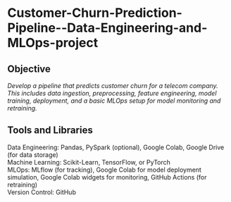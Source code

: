 # Customer-Churn-Prediction-Pipeline--Data-Engineering-and-MLOps-project


## Objective
*Develop a pipeline that predicts customer churn for a telecom company. This includes data ingestion, preprocessing, feature engineering, model training, deployment, and a basic MLOps setup for model monitoring and retraining.*

## Tools and Libraries
Data Engineering: Pandas, PySpark (optional), Google Colab, Google Drive (for data storage) \
Machine Learning: Scikit-Learn, TensorFlow, or PyTorch \
MLOps: MLflow (for tracking), Google Colab for model deployment simulation, Google Colab widgets for monitoring, GitHub Actions (for retraining) \
Version Control: GitHub
